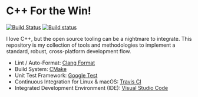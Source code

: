 # C++ For the Win!

[![Build Status](https://travis-ci.org/cjdrake/cppftw.svg?branch=master)](https://travis-ci.org/cjdrake/cppftw)
[![Build status](https://ci.appveyor.com/api/projects/status/g863jnjrhl39pq76?svg=true)](https://ci.appveyor.com/project/cjdrake/cppftw)

I love C++, but the open source tooling can be a nightmare to integrate.
This repository is my collection of tools and methodologies to implement a
standard, robust, cross-platform development flow.

* Lint / Auto-Format: [Clang Format][clangfmt]
* Build System: [CMake][cmake]
* Unit Test Framework: [Google Test][gtest]
* Continuous Integration for Linux & macOS: [Travis CI][travis]
* Integrated Development Environment (IDE): [Visual Studio Code][vscode]

[clangfmt]: http://clang.llvm.org/docs/ClangFormat.html
[cmake]: https://cmake.org/
[gtest]: https://github.com/google/googletest
[travis]: https://travis-ci.org/
[vscode]: https://code.visualstudio.com/
